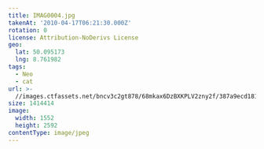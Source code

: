 ```yaml
---
title: IMAG0004.jpg
takenAt: '2010-04-17T06:21:30.000Z'
rotation: 0
license: Attribution-NoDerivs License
geo:
  lat: 50.095173
  lng: 8.761982
tags:
  - Neo
  - cat
url: >-
  //images.ctfassets.net/bncv3c2gt878/68mkax6DzBXKPLV2zny2f/387a9ecd1816844378480d592ca2ad34/imag0004jpg_4527707204_o
size: 1414414
image:
  width: 1552
  height: 2592
contentType: image/jpeg
---
```


